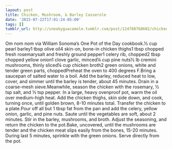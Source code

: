 ```yaml
---
layout: post
title: Chicken, Mushroom, & Barley Casserole
date: '2015-07-22T17:01:24-05:00'
tags: []
tumblr_url: http://sneakyguacamole.tumblr.com/post/124780768602/chicken-mushroom-barley-casserole
---
```

Om nom nom via William Sonoma’s One Pot of the Day cookbook.½ cup pearl barley1 tbsp olive oil4 skin-on, bone-in chicken thighs1 tbsp chopped fresh rosemarysalt and freshly ground pepper1 celery rib, chopped2 tbsp chopped yellow onion1 clove garlic, minced¼ cup pine nuts½ lb cremini mushrooms, thinly sliced¼ cup chicken broth2 green onions, white and tender green parts, choppedPreheat the oven to 400 degrees F.Bring a saucepan of salted water to a boil. Add the barley, reduced heat to low, cover, and simmer until the barley is tender, about 45 minutes. Drain in a coarse-mesh sieve.Meanwhile, season the chicken with the rosemary, ½ tsp salt, and ½ tsp pepper. In a large, heavy ovenproof pot, warm the oil over medium-high heat. Add the chicken thighs, skin side down, and cook, turning once, until golden brown, 8-10 minutes total. Transfer the chicken to a plate.Pour off all but 1 tbsp fat from the pan and add the celery, yellow onion, garlic, and pine nuts. Saute until the vegetables are soft, about 2 minutes. Stir in the barley, mushrooms, and broth. Adjust the seasoning, and return the chicken to the pot.Bake, uncovered, until the mushrooms are tender and the chicken meat slips easily from the bones, 15-20 minutes. During last 5 minutes, sprinkle with the green onions. Serve directly from the pot.
